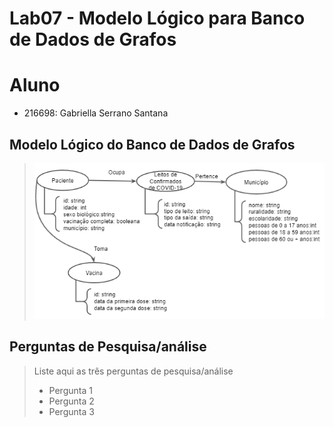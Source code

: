 # Lab07 - Modelo Lógico para Banco de Dados de Grafos

# Aluno
* 216698: Gabriella Serrano Santana

## Modelo Lógico do Banco de Dados de Grafos

> ![Diagrama de Orquestração](images/modelo-logico-grafos.PNG)

## Perguntas de Pesquisa/análise

> Liste aqui as três perguntas de pesquisa/análise
> * Pergunta 1
> * Pergunta 2
> * Pergunta 3
